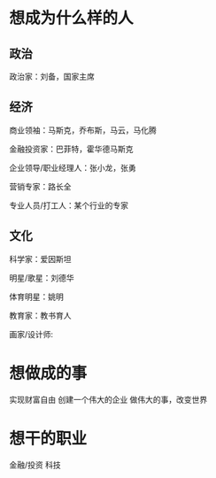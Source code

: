 
# 想成为什么样的人

## 政治
政治家：刘备，国家主席

## 经济
商业领袖：马斯克，乔布斯，马云，马化腾

金融投资家：巴菲特，霍华德马斯克

企业领导/职业经理人：张小龙，张勇

营销专家：路长全

专业人员/打工人：某个行业的专家


## 文化
科学家：爱因斯坦

明星/歌星：刘德华

体育明星：姚明

教育家：教书育人

画家/设计师:



# 想做成的事
实现财富自由
创建一个伟大的企业
做伟大的事，改变世界

# 想干的职业
金融/投资
科技


